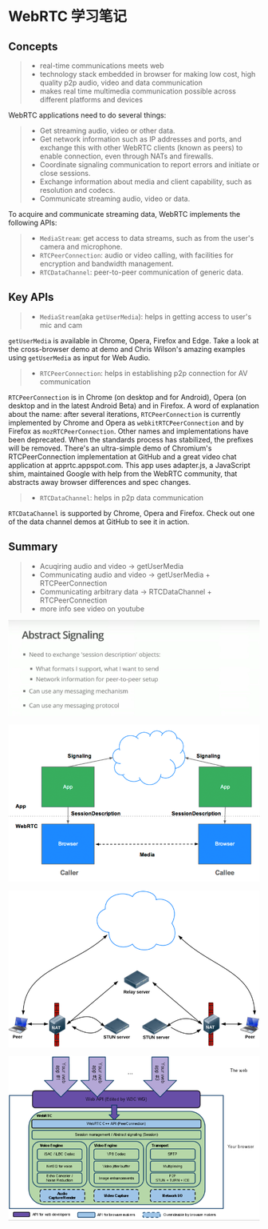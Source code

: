 # WebRTC 学习笔记

## Concepts

>- real-time communications meets web
>- technology stack embedded in browser for making low cost, high quality p2p audio, video and data communication
>- makes real time multimedia communication possible across different platforms and devices

WebRTC applications need to do several things:

>- Get streaming audio, video or other data.
>- Get network information such as IP addresses and ports, and exchange this with other WebRTC clients (known as peers) to enable connection, even through NATs and firewalls.
>- Coordinate signaling communication to report errors and initiate or close sessions.
>- Exchange information about media and client capability, such as resolution and codecs.
>- Communicate streaming audio, video or data.

To acquire and communicate streaming data, WebRTC implements the following APIs:

>- `MediaStream`: get access to data streams, such as from the user's camera and microphone.
>- `RTCPeerConnection`: audio or video calling, with facilities for encryption and bandwidth management.
>- `RTCDataChannel`: peer-to-peer communication of generic data.

## Key APIs

>- `MediaStream`(aka `getUserMedia`): helps in getting access to user's mic and cam

`getUserMedia` is available in Chrome, Opera, Firefox and Edge. Take a look at the cross-browser demo at demo and Chris Wilson's amazing examples using `getUserMedia` as input for Web Audio.

>- `RTCPeerConnection`: helps in establishing p2p connection for AV communication

`RTCPeerConnection` is in Chrome (on desktop and for Android), Opera (on desktop and in the latest Android Beta) and in Firefox. A word of explanation about the name: after several iterations, `RTCPeerConnection` is currently implemented by Chrome and Opera as `webkitRTCPeerConnection` and by Firefox as `mozRTCPeerConnection`. Other names and implementations have been deprecated. When the standards process has stabilized, the prefixes will be removed. There's an ultra-simple demo of Chromium's RTCPeerConnection implementation at GitHub and a great video chat application at apprtc.appspot.com. This app uses adapter.js, a JavaScript shim, maintained Google with help from the WebRTC community, that abstracts away browser differences and spec changes.

>- `RTCDataChannel`: helps in p2p data communication

`RTCDataChannel` is supported by Chrome, Opera and Firefox. Check out one of the data channel demos at GitHub to see it in action.

## Summary

>- Acuqiring audio and video -> getUserMedia
>- Communicating audio and video -> getUserMedia + RTCPeerConnection
>- Communicating arbitrary data -> RTCDataChannel + RTCPeerConnection
>- more info see video on youtube

![Slide from Google I/O 1](Resource/GoogleIO1.png)

![Slide from Google I/O 2](Resource/GoogleIO2.png)

![Slide from Google I/O 3](Resource/GoogleIO3.png)

![Slide from Google I/O 4](Resource/GoogleIO4.png)
